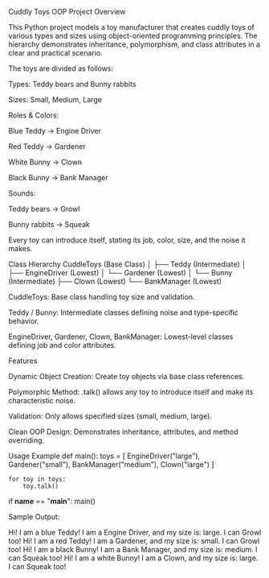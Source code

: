 Cuddly Toys OOP Project
Overview

This Python project models a toy manufacturer that creates cuddly toys of various types and sizes using object-oriented programming principles. The hierarchy demonstrates inheritance, polymorphism, and class attributes in a clear and practical scenario.

The toys are divided as follows:

Types: Teddy bears and Bunny rabbits

Sizes: Small, Medium, Large

Roles & Colors:

Blue Teddy → Engine Driver

Red Teddy → Gardener

White Bunny → Clown

Black Bunny → Bank Manager

Sounds:

Teddy bears → Growl

Bunny rabbits → Squeak

Every toy can introduce itself, stating its job, color, size, and the noise it makes.

Class Hierarchy
CuddleToys (Base Class)
│
├── Teddy (Intermediate)
│   ├── EngineDriver (Lowest)
│   └── Gardener (Lowest)
│
└── Bunny (Intermediate)
    ├── Clown (Lowest)
    └── BankManager (Lowest)


CuddleToys: Base class handling toy size and validation.

Teddy / Bunny: Intermediate classes defining noise and type-specific behavior.

EngineDriver, Gardener, Clown, BankManager: Lowest-level classes defining job and color attributes.

Features

Dynamic Object Creation: Create toy objects via base class references.

Polymorphic Method: .talk() allows any toy to introduce itself and make its characteristic noise.

Validation: Only allows specified sizes (small, medium, large).

Clean OOP Design: Demonstrates inheritance, attributes, and method overriding.

Usage Example
def main():
    toys = [
        EngineDriver("large"),
        Gardener("small"),
        BankManager("medium"),
        Clown("large")
    ]
    
    for toy in toys:
        toy.talk()

if __name__ == "__main__":
    main()


Sample Output:

Hi! I am a blue Teddy! I am a Engine Driver, and my size is: large. I can Growl too!
Hi! I am a red Teddy! I am a Gardener, and my size is: small. I can Growl too!
Hi! I am a black Bunny! I am a Bank Manager, and my size is: medium. I can Squeak too!
Hi! I am a white Bunny! I am a Clown, and my size is: large. I can Squeak too!
